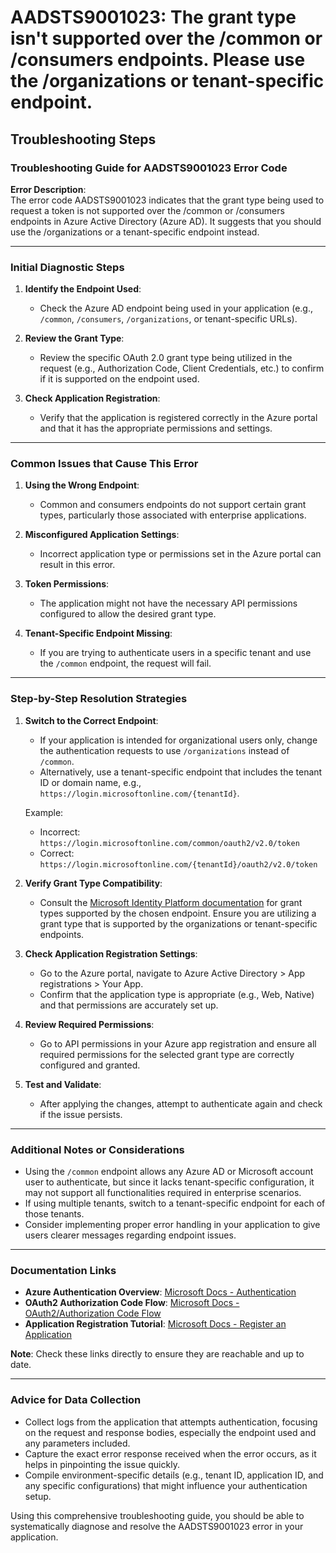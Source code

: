 
# AADSTS9001023: The grant type isn't supported over the /common or /consumers endpoints. Please use the /organizations or tenant-specific endpoint.


## Troubleshooting Steps
### Troubleshooting Guide for AADSTS9001023 Error Code

**Error Description**:  
The error code AADSTS9001023 indicates that the grant type being used to request a token is not supported over the /common or /consumers endpoints in Azure Active Directory (Azure AD). It suggests that you should use the /organizations or a tenant-specific endpoint instead.

---

### Initial Diagnostic Steps

1. **Identify the Endpoint Used**:
   - Check the Azure AD endpoint being used in your application (e.g., `/common`, `/consumers`, `/organizations`, or tenant-specific URLs).

2. **Review the Grant Type**:
   - Review the specific OAuth 2.0 grant type being utilized in the request (e.g., Authorization Code, Client Credentials, etc.) to confirm if it is supported on the endpoint used.

3. **Check Application Registration**:
   - Verify that the application is registered correctly in the Azure portal and that it has the appropriate permissions and settings.

---

### Common Issues that Cause This Error

1. **Using the Wrong Endpoint**:
   - Common and consumers endpoints do not support certain grant types, particularly those associated with enterprise applications.

2. **Misconfigured Application Settings**:
   - Incorrect application type or permissions set in the Azure portal can result in this error.

3. **Token Permissions**:
   - The application might not have the necessary API permissions configured to allow the desired grant type.

4. **Tenant-Specific Endpoint Missing**:
   - If you are trying to authenticate users in a specific tenant and use the `/common` endpoint, the request will fail.

---

### Step-by-Step Resolution Strategies

1. **Switch to the Correct Endpoint**:
   - If your application is intended for organizational users only, change the authentication requests to use `/organizations` instead of `/common`.
   - Alternatively, use a tenant-specific endpoint that includes the tenant ID or domain name, e.g., `https://login.microsoftonline.com/{tenantId}`.

   Example:
   - Incorrect: `https://login.microsoftonline.com/common/oauth2/v2.0/token`
   - Correct: `https://login.microsoftonline.com/{tenantId}/oauth2/v2.0/token`

2. **Verify Grant Type Compatibility**:
   - Consult the [Microsoft Identity Platform documentation](https://docs.microsoft.com/en-us/azure/active-directory/develop/v2-oauth2-auth-code-flow) for grant types supported by the chosen endpoint. Ensure you are utilizing a grant type that is supported by the organizations or tenant-specific endpoints.

3. **Check Application Registration Settings**:
   - Go to the Azure portal, navigate to Azure Active Directory > App registrations > Your App.
   - Confirm that the application type is appropriate (e.g., Web, Native) and that permissions are accurately set up.

4. **Review Required Permissions**:
   - Go to API permissions in your Azure app registration and ensure all required permissions for the selected grant type are correctly configured and granted.

5. **Test and Validate**:
   - After applying the changes, attempt to authenticate again and check if the issue persists.

---

### Additional Notes or Considerations

- Using the `/common` endpoint allows any Azure AD or Microsoft account user to authenticate, but since it lacks tenant-specific configuration, it may not support all functionalities required in enterprise scenarios.
- If using multiple tenants, switch to a tenant-specific endpoint for each of those tenants.
- Consider implementing proper error handling in your application to give users clearer messages regarding endpoint issues.

---

### Documentation Links

- **Azure Authentication Overview**: [Microsoft Docs - Authentication](https://docs.microsoft.com/en-us/azure/active-directory/develop/authentication-scenarios)
- **OAuth2 Authorization Code Flow**: [Microsoft Docs - OAuth2/Authorization Code Flow](https://docs.microsoft.com/en-us/azure/active-directory/develop/v2-oauth2-auth-code-flow)
- **Application Registration Tutorial**: [Microsoft Docs - Register an Application](https://docs.microsoft.com/en-us/azure/active-directory/develop/quickstart-register-app)

**Note**: Check these links directly to ensure they are reachable and up to date.

---

### Advice for Data Collection

- Collect logs from the application that attempts authentication, focusing on the request and response bodies, especially the endpoint used and any parameters included.
- Capture the exact error response received when the error occurs, as it helps in pinpointing the issue quickly.
- Compile environment-specific details (e.g., tenant ID, application ID, and any specific configurations) that might influence your authentication setup.

Using this comprehensive troubleshooting guide, you should be able to systematically diagnose and resolve the AADSTS9001023 error in your application.